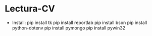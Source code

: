 # Lectura-CV

- Install:
pip install tk
pip install reportlab
pip install bson
pip install python-dotenv
pip install pymongo
pip install pywin32
